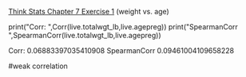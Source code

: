 [Think Stats Chapter 7 Exercise 1](http://greenteapress.com/thinkstats2/html/thinkstats2008.html#toc70) (weight vs. age)

print("Corr: ",Corr(live.totalwgt_lb,live.agepreg))
print("SpearmanCorr ",SpearmanCorr(live.totalwgt_lb,live.agepreg))

Corr:  0.06883397035410908
SpearmanCorr  0.09461004109658228

#weak correlation
